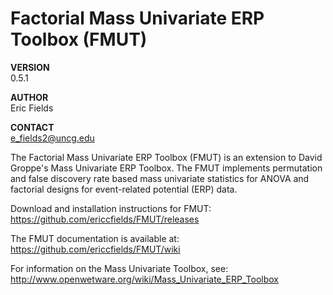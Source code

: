 # Factorial Mass Univariate ERP Toolbox (FMUT)

**VERSION**  
0.5.1

**AUTHOR**  
Eric Fields  

**CONTACT**  
e_fields2@uncg.edu
  
The Factorial Mass Univariate ERP Toolbox (FMUT) is an extension to David Groppe's Mass Univariate ERP Toolbox. The FMUT implements permutation and false discovery rate based mass univariate statistics for ANOVA and factorial designs for event-related potential (ERP) data.

Download and installation instructions for FMUT:  
https://github.com/ericcfields/FMUT/releases

The FMUT documentation is available at:  
https://github.com/ericcfields/FMUT/wiki

For information on the Mass Univariate Toolbox, see:  
http://www.openwetware.org/wiki/Mass_Univariate_ERP_Toolbox
